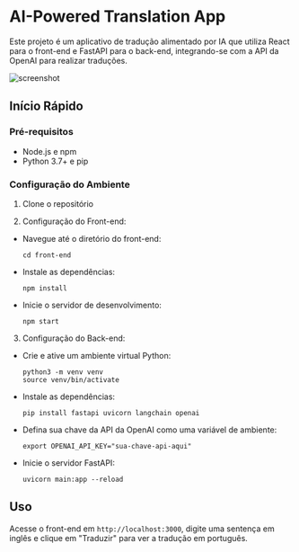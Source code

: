 # AI-Powered Translation App

Este projeto é um aplicativo de tradução alimentado por IA que utiliza React para o front-end e FastAPI para o back-end, integrando-se com a API da OpenAI para realizar traduções.

![screenshot](front-end/src/images/screenshot_app.png)

## Início Rápido

### Pré-requisitos

- Node.js e npm
- Python 3.7+ e pip

### Configuração do Ambiente

1. Clone o repositório

2. Configuração do Front-end:

- Navegue até o diretório do front-end:
  ```
  cd front-end
  ```
- Instale as dependências:
  ```
  npm install
  ```
- Inicie o servidor de desenvolvimento:
  ```
  npm start
  ```

3. Configuração do Back-end:

- Crie e ative um ambiente virtual Python:
  ```
  python3 -m venv venv
  source venv/bin/activate
  ```
- Instale as dependências:
  ```
  pip install fastapi uvicorn langchain openai
  ```
- Defina sua chave da API da OpenAI como uma variável de ambiente:
  ```
  export OPENAI_API_KEY="sua-chave-api-aqui"
  ```
- Inicie o servidor FastAPI:
  ```
  uvicorn main:app --reload
  ```

## Uso

Acesse o front-end em `http://localhost:3000`, digite uma sentença em inglês e clique em "Traduzir" para ver a tradução em português.
